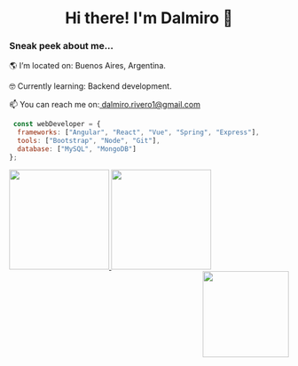 ### <h1 align="center"> Hi there! I'm Dalmiro 👾 </h1>

<!--
**dalmirorivero/dalmirorivero** is a ✨ _special_ ✨ repository because its `README.md` (this file) appears on your GitHub profile.

Here are some ideas to get you started:
-->

<div>
<h3>   Sneak peek about me...</h3>

<p>🌎 I’m located on: Buenos Aires, Argentina.</p>
<p>🤓 Currently learning: Backend development.</p>
<p>📫 You can reach me on:<a href="mailto:dalmiro.rivero1@gmail.com"> dalmiro.rivero1@gmail.com </a></p>

</div>

```javascript
 const webDeveloper = {
  frameworks: ["Angular", "React", "Vue", "Spring", "Express"],
  tools: ["Bootstrap", "Node", "Git"],
  database: ["MySQL", "MongoDB"]
};
```

<div align="left">
<a href="https://github.com/dalmirorivero" >
 <img  height="180em" src="https://github-readme-stats.vercel.app/api/top-langs/?username=dalmirorivero&layout=compact&theme=graywhite" />
</a>
<a href="https://github.com/dalmirorivero" >
  <img height=180em src="https://streak-stats.demolab.com/?user=dalmirorivero&card_width=355&fire=e34c26&currStreakLabel=3178c6"/>
</a> 
<a align="right"><img width="155" align="right" src="https://github.com/dalmirorivero/dalmirorivero/assets/57370438/b55f96d9-2039-4bd6-bbbc-360e6feb768c"/></a>
</div> 



